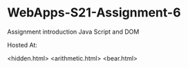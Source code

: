 # WebApps-S21-Assignment-6
Assignment introduction Java Script and DOM

Hosted At: 

<hidden.html>
<arithmetic.html>
 <bear.html>